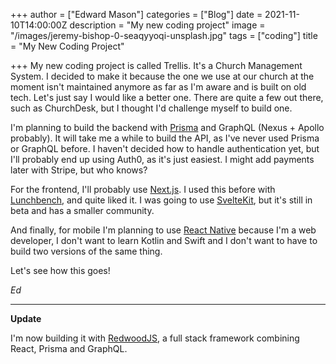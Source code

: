 +++
author = ["Edward Mason"]
categories = ["Blog"]
date = 2021-11-10T14:00:00Z
description = "My new coding project"
image = "/images/jeremy-bishop-0-seaqyyoqi-unsplash.jpg"
tags = ["coding"]
title = "My New Coding Project"

+++
My new coding project is called Trellis. It's a Church Management System. I decided to make it because the one we use at our church at the moment isn't maintained anymore as far as I'm aware and is built on old tech. Let's just say I would like a better one. There are quite a few out there, such as ChurchDesk, but I thought I'd challenge myself to build one.

I'm planning to build the backend with [Prisma](https://prisma.io "Prisma") and GraphQL (Nexus + Apollo probably). It will take me a while to build the API, as I've never used Prisma or GraphQL before. I haven't decided how to handle authentication yet, but I'll probably end up using Auth0, as it's just easiest. I might add payments later with Stripe, but who knows?

For the frontend, I'll probably use [Next.js](https://nextjs.org "Next.js"). I used this before with [Lunchbench](https://github.com/lunchbench/client "Lunchbench GitHub"), and quite liked it. I was going to use [SvelteKit](https://kit.svelte.dev "SvelteKit"), but it's still in beta and has a smaller community.

And finally, for mobile I'm planning to use [React Native](https://reactnative.dev "React Native") because I'm a web developer, I don't want to learn Kotlin and Swift and I don't want to have to build two versions of the same thing.

Let's see how this goes!

_Ed_

***

**Update**

I'm now building it with [RedwoodJS](https://redwoodjs.com "RedwoodJS"), a full stack framework combining React, Prisma and GraphQL.